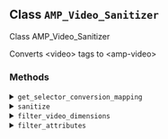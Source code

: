 ## Class `AMP_Video_Sanitizer`

Class AMP_Video_Sanitizer

Converts &lt;video&gt; tags to &lt;amp-video&gt;

### Methods
<details>
<summary><code>get_selector_conversion_mapping</code></summary>

```php
public get_selector_conversion_mapping()
```

Get mapping of HTML selectors to the AMP component selectors which they may be converted into.


</details>
<details>
<summary><code>sanitize</code></summary>

```php
public sanitize()
```

Sanitize the &lt;video&gt; elements from the HTML contained in this instance&#039;s Dom\Document.


</details>
<details>
<summary><code>filter_video_dimensions</code></summary>

```php
protected filter_video_dimensions( $new_attributes, $src )
```

Filter video dimensions, try to get width and height from original file if missing.

The video block will automatically have the width/height supplied for attachments.


</details>
<details>
<summary><code>filter_attributes</code></summary>

```php
private filter_attributes( $attributes )
```

&quot;Filter&quot; HTML attributes for &lt;amp-audio&gt; elements.


</details>
